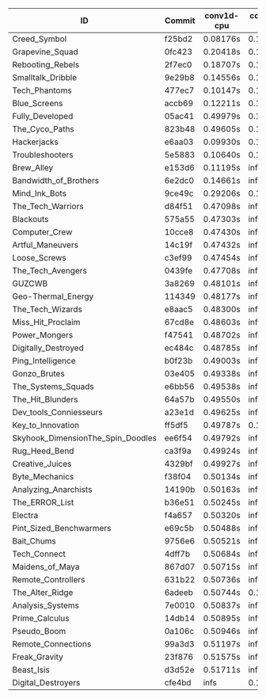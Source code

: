 |ID|Commit|conv1d-cpu|conv1d-gpu|DWSPConv2D-gpu|gemm-gpu|avg|
|-|-|-|-|-|-|-|
|Creed_Symbol|f25bd2|0.08176s|0.10366s|2.78932s|1.70286s|1.16940s|
|Grapevine_Squad|0fc423|0.20418s|0.15341s|2.86640s|1.69393s|1.22948s|
|Rebooting_Rebels|2f7ec0|0.18707s|0.12316s|2.79756s|1.84657s|1.23859s|
|Smalltalk_Dribble|9e29b8|0.14556s|0.16523s|2.80268s|1.87270s|1.24654s|
|Tech_Phantoms|477ec7|0.10147s|0.14320s|2.79601s|1.95559s|1.24907s|
|Blue_Screens|accb69|0.12211s|0.12740s|2.97860s|1.90858s|1.28417s|
|Fully_Developed|05ac41|0.49979s|0.15959s|2.91382s|2.10072s|1.41848s|
|The_Cyco_Paths|823b48|0.49605s|0.18192s|2.83230s|4.35987s|1.96753s|
|Hackerjacks|e6aa03|0.09930s|0.12057s|infs|1.76544s|infs|
|Troubleshooters|5e5883|0.10640s|0.19272s|infs|1.93503s|infs|
|Brew_Alley|e153d6|0.11195s|infs|infs|4.45616s|infs|
|Bandwidth_of_Brothers|6e2dc0|0.14661s|infs|infs|2.04763s|infs|
|Mind_Ink_Bots|9ce49c|0.29206s|0.12593s|infs|4.32880s|infs|
|The_Tech_Warriors|d84f51|0.47098s|infs|infs|4.36195s|infs|
|Blackouts|575a55|0.47303s|infs|infs|4.40543s|infs|
|Computer_Crew|10cce8|0.47430s|infs|infs|4.37149s|infs|
|Artful_Maneuvers|14c19f|0.47432s|infs|infs|4.42727s|infs|
|Loose_Screws|c3ef99|0.47454s|infs|infs|4.42592s|infs|
|The_Tech_Avengers|0439fe|0.47708s|infs|infs|4.38957s|infs|
|GUZCWB|3a8269|0.48101s|infs|infs|4.42054s|infs|
|Geo-Thermal_Energy|114349|0.48177s|infs|infs|4.57751s|infs|
|The_Tech_Wizards|e8aac5|0.48300s|infs|infs|4.42799s|infs|
|Miss_Hit_Proclaim|67cd8e|0.48603s|infs|infs|4.37404s|infs|
|Power_Mongers|f47541|0.48702s|infs|infs|4.41864s|infs|
|Digitally_Destroyed|ec484c|0.48785s|infs|infs|4.41855s|infs|
|Ping_Intelligence|b0f23b|0.49003s|infs|infs|4.41172s|infs|
|Gonzo_Brutes|03e405|0.49338s|infs|infs|4.38889s|infs|
|The_Systems_Squads|e6bb56|0.49538s|infs|infs|4.41584s|infs|
|The_Hit_Blunders|64a57b|0.49550s|infs|infs|4.36489s|infs|
|Dev_tools_Conniesseurs|a23e1d|0.49625s|infs|infs|4.38145s|infs|
|Key_to_Innovation|ff5df5|0.49787s|0.16299s|infs|4.32937s|infs|
|Skyhook_DimensionThe_Spin_Doodles|ee6f54|0.49792s|infs|infs|4.42714s|infs|
|Rug_Heed_Bend|ca3f9a|0.49924s|infs|infs|4.38405s|infs|
|Creative_Juices|4329bf|0.49927s|infs|infs|4.43597s|infs|
|Byte_Mechanics|f38f04|0.50134s|infs|infs|4.41564s|infs|
|Analyzing_Anarchists|14190b|0.50163s|infs|infs|4.39840s|infs|
|The_ERROR_List|b36e51|0.50245s|infs|infs|4.41696s|infs|
|Electra|f4a657|0.50320s|infs|infs|4.44799s|infs|
|Pint_Sized_Benchwarmers|e69c5b|0.50488s|infs|infs|4.39363s|infs|
|Bait_Chums|9756e6|0.50521s|infs|infs|4.44026s|infs|
|Tech_Connect|4dff7b|0.50684s|infs|infs|4.40791s|infs|
|Maidens_of_Maya|867d07|0.50715s|infs|infs|4.37028s|infs|
|Remote_Controllers|631b22|0.50736s|infs|infs|4.39004s|infs|
|The_Alter_Ridge|6adeeb|0.50744s|0.16355s|infs|4.35928s|infs|
|Analysis_Systems|7e0010|0.50837s|infs|infs|4.43142s|infs|
|Prime_Calculus|14db14|0.50895s|infs|infs|4.40269s|infs|
|Pseudo_Boom|0a106c|0.50946s|infs|infs|4.37829s|infs|
|Remote_Connections|99a3d3|0.51197s|infs|infs|4.43361s|infs|
|Freak_Gravity|23f876|0.51575s|infs|infs|4.36744s|infs|
|Beast_Isis|d3d52e|0.51711s|infs|infs|4.41679s|infs|
|Digital_Destroyers|cfe4bd|infs|0.11894s|2.86347s|1.89254s|infs|
